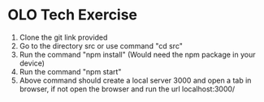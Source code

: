 # OLO Tech Exercise

1. Clone the git link provided
2. Go to the directory src or use command "cd src"
3. Run the command "npm install" (Would need the npm package in your device)
4. Run the command "npm start"
5. Above command should create a local server 3000 and open a tab in browser, if not open the browser and run the url localhost:3000/
